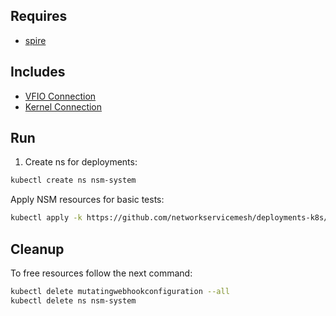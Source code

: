 ## Requires

- [spire](../spire)

## Includes

- [VFIO Connection](../use-cases/Vfio2Noop)
- [Kernel Connection](../use-cases/SriovKernel2Noop)

## Run

1. Create ns for deployments:
```bash
kubectl create ns nsm-system
```

Apply NSM resources for basic tests:
```bash
kubectl apply -k https://github.com/networkservicemesh/deployments-k8s/examples/sriov?ref=0efb850804eceac6cce140caaa624631f07209d0
```

## Cleanup

To free resources follow the next command:
```bash
kubectl delete mutatingwebhookconfiguration --all
kubectl delete ns nsm-system
```
